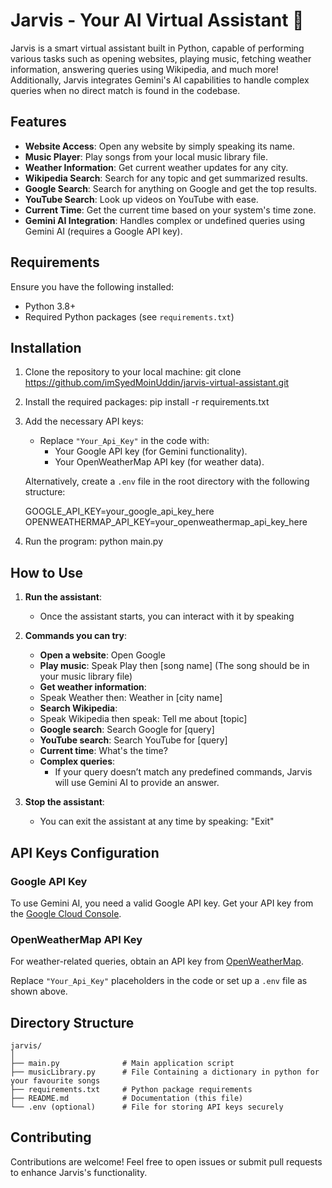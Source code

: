 # Jarvis - Your AI Virtual Assistant 🚀

Jarvis is a smart virtual assistant built in Python, capable of performing various tasks such as opening websites, playing music, fetching weather information, answering queries using Wikipedia, and much more! Additionally, Jarvis integrates Gemini's AI capabilities to handle complex queries when no direct match is found in the codebase.

## Features

- **Website Access**: Open any website by simply speaking its name.
- **Music Player**: Play songs from your local music library file.
- **Weather Information**: Get current weather updates for any city.
- **Wikipedia Search**: Search for any topic and get summarized results.
- **Google Search**: Search for anything on Google and get the top results.
- **YouTube Search**: Look up videos on YouTube with ease.
- **Current Time**: Get the current time based on your system's time zone.
- **Gemini AI Integration**: Handles complex or undefined queries using Gemini AI (requires a Google API key).

## Requirements

Ensure you have the following installed:

- Python 3.8+
- Required Python packages (see `requirements.txt`)

## Installation

1. Clone the repository to your local machine:
   git clone https://github.com/imSyedMoinUddin/jarvis-virtual-assistant.git

2. Install the required packages:
   pip install -r requirements.txt

3. Add the necessary API keys:
   - Replace `"Your_Api_Key"` in the code with:
     - Your Google API key (for Gemini functionality).
     - Your OpenWeatherMap API key (for weather data).

   Alternatively, create a `.env` file in the root directory with the following structure:

   GOOGLE_API_KEY=your_google_api_key_here
   OPENWEATHERMAP_API_KEY=your_openweathermap_api_key_here

4. Run the program:
   python main.py

## How to Use

1. **Run the assistant**:
   - Once the assistant starts, you can interact with it by speaking

2. **Commands you can try**:
   - **Open a website**:
     Open Google
   - **Play music**:
     Speak Play then
     [song name]
     (The song should be in your music library file)
   - **Get weather information**:
   - Speak Weather then:
     Weather in [city name]
   - **Search Wikipedia**:
   - Speak Wikipedia then speak:
     Tell me about [topic]
   - **Google search**:
     Search Google for [query]
   - **YouTube search**:
     Search YouTube for [query]
   - **Current time**:
     What's the time?
   - **Complex queries**:
     - If your query doesn’t match any predefined commands, Jarvis will use Gemini AI to provide an answer.

3. **Stop the assistant**:
   - You can exit the assistant at any time by speaking:
     "Exit"

## API Keys Configuration

### Google API Key
To use Gemini AI, you need a valid Google API key. Get your API key from the [Google Cloud Console](https://console.cloud.google.com/).

### OpenWeatherMap API Key
For weather-related queries, obtain an API key from [OpenWeatherMap](https://openweathermap.org/api).

Replace `"Your_Api_Key"` placeholders in the code or set up a `.env` file as shown above.

## Directory Structure

```
jarvis/
│
├── main.py              # Main application script
├── musicLibrary.py      # File Containing a dictionary in python for your favourite songs
├── requirements.txt     # Python package requirements
├── README.md            # Documentation (this file)
└── .env (optional)      # File for storing API keys securely
```

## Contributing

Contributions are welcome! Feel free to open issues or submit pull requests to enhance Jarvis's functionality.
